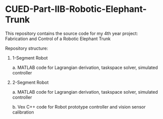 # CUED-Part-IIB-Robotic-Elephant-Trunk
This repository contains the source code for my 4th year project: Fabrication and Control of a Robotic Elephant Trunk

Repository structure:
1. 1-Segment Robot

      a. MATLAB code for Lagrangian derivation, taskspace solver, simulated controller
  
  
2. 2-Segment Robot

      a. MATLAB code for Lagrangian derivation, taskspace solver, simulated controller
  
     b. Vex C++ code for Robot prototype controller and vision sensor calibration
  
